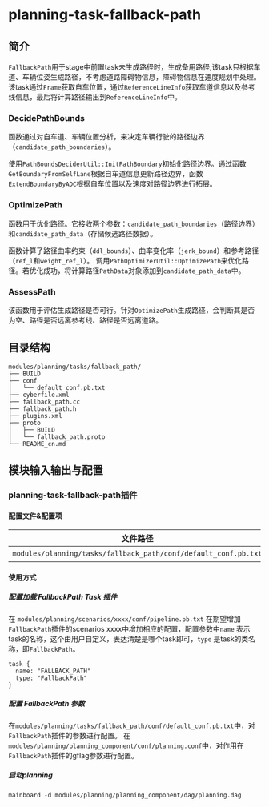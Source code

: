planning-task-fallback-path
==============

## 简介
`FallbackPath`用于stage中前置task未生成路径时，生成备用路径,该task只根据车道、车辆位姿生成路径，不考虑道路障碍物信息，障碍物信息在速度规划中处理。该task通过`Frame`获取自车位置，通过`ReferenceLineInfo`获取车道信息以及参考线信息，最后将计算路径输出到`ReferenceLineInfo`中。

### DecidePathBounds
函数通过对自车道、车辆位置分析，来决定车辆行驶的路径边界（`candidate_path_boundaries`）。

使用`PathBoundsDeciderUtil::InitPathBoundary`初始化路径边界。通过函数`GetBoundaryFromSelfLane`根据自车道信息更新路径边界，函数`ExtendBoundaryByADC`根据自车位置以及速度对路径边界进行拓展。

### OptimizePath
函数用于优化路径。它接收两个参数：`candidate_path_boundaries`（路径边界）和`candidate_path_data`（存储候选路径数据）。

函数计算了路径曲率约束（`ddl_bounds`）、曲率变化率（`jerk_bound`）和参考路径（`ref_l`和`weight_ref_l`）。
调用`PathOptimizerUtil::OptimizePath`来优化路径。若优化成功，将计算路径`PathData`对象添加到`candidate_path_data`中。

### AssessPath
该函数用于评估生成路径是否可行。针对`OptimizePath`生成路径，会判断其是否为空、路径是否远离参考线、路径是否远离道路。

## 目录结构 
```shell
modules/planning/tasks/fallback_path/
├── BUILD
├── conf
│   └── default_conf.pb.txt
├── cyberfile.xml
├── fallback_path.cc
├── fallback_path.h
├── plugins.xml
├── proto
│   ├── BUILD
│   └── fallback_path.proto
└── README_cn.md
```

## 模块输入输出与配置

### planning-task-fallback-path插件

#### 配置文件&配置项
| 文件路径 | 类型/结构 | <div style="width: 300pt">说明</div> |
| ---- | ---- | ---- |
| `modules/planning/tasks/fallback_path/conf/default_conf.pb.txt` | apollo::planning::FallbackPathConfig | FallbackPath 的配置文件 |

#### 使用方式
##### 配置加载 FallbackPath Task 插件
在 `modules/planning/scenarios/xxxx/conf/pipeline.pb.txt` 在期望增加`FallbackPath`插件的scenarios xxxx中增加相应的配置，配置参数中`name` 表示task的名称，这个由用户自定义，表达清楚是哪个task即可，`type` 是task的类名称，即`FallbackPath`。
```
task {
  name: "FALLBACK_PATH"
  type: "FallbackPath"
}
```
##### 配置 FallbackPath 参数
在`modules/planning/tasks/fallback_path/conf/default_conf.pb.txt`中，对`FallbackPath`插件的参数进行配置。
在`modules/planning/planning_component/conf/planning.conf`中，对作用在`FallbackPath`插件的gflag参数进行配置。
##### 启动planning
```shell
mainboard -d modules/planning/planning_component/dag/planning.dag
```